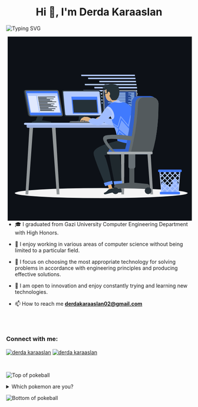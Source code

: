 <h1 align="center">Hi 👋, I'm Derda Karaaslan</h1>
<img src="https://readme-typing-svg.herokuapp.com?font=Fira+Code&pause=1000&width=435&lines=Abdurrahman+Derda+Karaaslan;You+can+contact+me" alt="Typing SVG" />

<br>

<p><img align="right" src="https://github.com/derdakaraaslan/derdakaraaslan/blob/main/animation_500_kxa883sd.gif" alt="Derda Karaaslan" /></p>


- 🎓 I graduated from Gazi University Computer Engineering Department with High Honors.

- 🧠 I enjoy working in various areas of computer science without being limited to a particular field.

- 🔧 I focus on choosing the most appropriate technology for solving problems in accordance with engineering principles and producing effective solutions.

- 🚀 I am open to innovation and enjoy constantly trying and learning new technologies.

- 📫 How to reach me **derdakaraaslan02@gmail.com**

<br>
 <img src="" /> 
<h3 align="left">Connect with me:</h3>
<p align="left">
  <a href="https://www.linkedin.com/in/derdakaraaslan/" target="blank"><img align="center"
      src="https://raw.githubusercontent.com/rahuldkjain/github-profile-readme-generator/master/src/images/icons/Social/linked-in-alt.svg"
      alt="derda karaaslan" height="30" width="40" /></a>
  <a href="https://t.me/aderdakaraaslan" target="blank"><img align="center"
      src="https://img.shields.io/badge/Telegram-2CA5E0?style=for-the-badge&logo=telegram&logoColor=white"
      alt="derda karaaslan" height="30" width="40" /></a>
</p>

<br>

![Top of pokeball](https://user-images.githubusercontent.com/44261381/209363264-ac854d3c-2cc2-44c4-928e-8a08d1013f46.png)

<details>
<summary>Which pokemon are you?</summary>

<br>
  <div align=center>
      <img height="200" src="https://derdakaraaslan.com.tr/api/get-random-pokemon" alt="Pokemon">
  </div>

</details>

![Bottom of pokeball](https://user-images.githubusercontent.com/44261381/209363271-905d2a5e-8a18-44c0-a450-45dddd4d5036.png)
